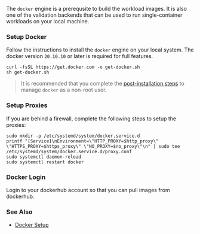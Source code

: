 
The `docker` engine is a prerequsite to build the workload images. It is also one of the validation backends that can be used to run single-container workloads on your local machine.

### Setup Docker

Follow the instructions to install the `docker` engine on your local system. The docker version `20.10.10` or later is required for full features.  

```
curl -fsSL https://get.docker.com -o get-docker.sh
sh get-docker.sh
```

> It is recommended that you complete the [post-installation steps](https://docs.docker.com/engine/install/linux-postinstall/#manage-docker-as-a-non-root-user) to manage `docker` as a non-root user.   

### Setup Proxies

If you are behind a firewall, complete the following steps to setup the proxies:  

```
sudo mkdir -p /etc/systemd/system/docker.service.d
printf "[Service]\nEnvironment=\"HTTP_PROXY=$http_proxy\" \"HTTPS_PROXY=$https_proxy\" \"NO_PROXY=$no_proxy\"\n" | sudo tee /etc/systemd/system/docker.service.d/proxy.conf
sudo systemctl daemon-reload
sudo systemctl restart docker
```

### Docker Login

Login to your dockerhub account so that you can pull images from dockerhub. 

### See Also

- [Docker Setup](https://docs.docker.com/engine/install/#server)  


